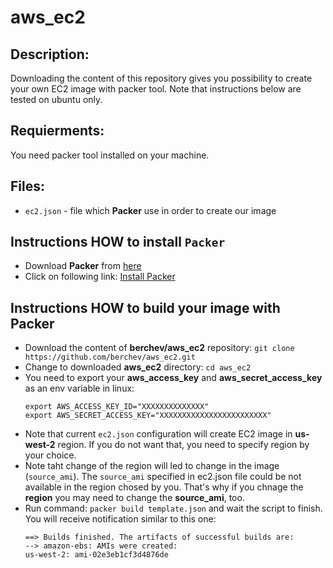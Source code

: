 # aws_ec2

## Description:
Downloading the content of this repository gives you possibility to create your own EC2 image with packer tool.
Note that instructions below are tested on ubuntu only.

## Requierments:
You need packer tool installed on your machine.

## Files:
- `ec2.json` - file which **Packer** use in order to create our image


## Instructions HOW to install `Packer`
- Download **Packer** from [here](https://www.packer.io/)
- Click on following link: [Install Packer](https://www.packer.io/intro/getting-started/install.html) 

## Instructions HOW to build your image with **Packer**
- Download the content of **berchev/aws_ec2** repository: `git clone https://github.com/berchev/aws_ec2.git`
- Change to downloaded **aws_ec2** directory: `cd aws_ec2`
- You need to export your **aws_access_key** and **aws_secret_access_key** as an env variable in linux:
  ```
  export AWS_ACCESS_KEY_ID="XXXXXXXXXXXXXX"
  export AWS_SECRET_ACCESS_KEY="XXXXXXXXXXXXXXXXXXXXXXXX"
  ```
- Note that current `ec2.json` configuration will create EC2 image in **us-west-2** region. If you do not want that, you need to specify region by your choice. 
- Note taht change of the region will led to change in the image (`source_ami`). The `source_ami` specified in ec2.json file could be not available in the region chosed by you.
That's why if you chnage the **region** you may need to change the **source_ami**, too.
- Run command: `packer build template.json` and wait the script to finish. You will receive notification similar to this one:
  ```
  ==> Builds finished. The artifacts of successful builds are:
  --> amazon-ebs: AMIs were created:
  us-west-2: ami-02e3eb1cf3d4876de
  ```
